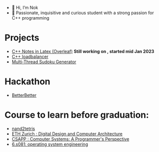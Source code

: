 - 👋 Hi, I’m Nok
- 👀 Passionate, inquisitive and curious student with a strong passion for C++ programming

# Projects 
- [C++ Notes in Latex (Overleaf)](https://www.overleaf.com/read/sgxpznpfpmhn) **Still working on , started mid Jan 2023**
- [C++ loadbalancer](https://github.com/potatochick2020/BoostAsio-LoadBalancer)
- [Multi-Thread Sudoku Generator](https://github.com/potatochick2020/Sudoku-core)

# Hackathon
- [BetterBetter](https://github.com/strathclyde-durhack-2022/mono)

# Course to learn before graduation:
- [nand2tetris]([https://github.com/strathclyde-durhack-2022/mono](https://www.nand2tetris.org/))
- [ETH Zurich : Digital Design and Computer Architecture ](https://safari.ethz.ch/digitaltechnik/spring2022/doku.php)
- [CSAPP :  Computer Systems: A Programmer's Perspective](http://csapp.cs.cmu.edu/)
- [6.s081: operating system engineering](https://pdos.csail.mit.edu/6.S081/2020/) 

<!---
potatochick2020/potatochick2020 is a ✨ special ✨ repository because its `README.md` (this file) appears on your GitHub profile.
You can click the Preview link to take a look at your changes.
--->
